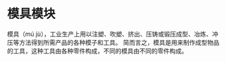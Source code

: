 # 模具模块

模具（mú jù），工业生产上用以注塑、吹塑、挤出、压铸或锻压成型、冶炼、冲压等方法得到所需产品的各种模子和工具。 简而言之，模具是用来制作成型物品的工具，这种工具由各种零件构成，不同的模具由不同的零件构成。